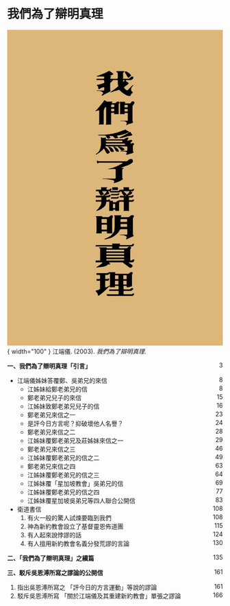 # 我們為了辯明真理
![](../images/cover/我們為了辯明真理.webp){ width="100" }
江端儀. (2003). *我們為了辯明真理*.

**一、我們為了辯明真理「引言」** <span style="float: right;">3</span>

* 江端儀姊妹答覆鄭、吳弟兄的來信 <span style="float: right;">8</span>
    * 江姊妹給鄭老弟兄的信 <span style="float: right;">8</span>
    * 鄭老弟兄兒子的來信 <span style="float: right;">15</span>
    * 江姊妹致鄭老弟兄兒子的信 <span style="float: right;">16</span>
    * 鄭老弟兄來信之一 <span style="float: right;">23</span>
    * 是評今日方言呢？抑破壞他人名譽？ <span style="float: right;">24</span>
    * 鄭老弟兄來信之二 <span style="float: right;">28</span>
    * 江姊妹覆鄭老弟兄及莊姊妹來信之一 <span style="float: right;">29</span>
    * 鄭老弟兄來信之三 <span style="float: right;">46</span>
    * 江姊妹覆鄭老弟兄的信之二 <span style="float: right;">49</span>
    * 鄭老弟兄來信之四 <span style="float: right;">63</span>
    * 江姊妹覆鄭老弟兄的信之三 <span style="float: right;">64</span>
    * 江姊妹覆「星加坡教會」吳弟兄的信 <span style="float: right;">69</span>
    * 江姊妹覆鄭老弟兄的信之四 <span style="float: right;">77</span>
    * 江姊妹覆星加坡吳弟兄等四人聯合公開信 <span style="float: right;">83</span>
* 衛道書信 <span style="float: right;">108</span>
    1. 有火一般的驚人試煉要臨到我們 <span style="float: right;">108</span>
    1. 神為新約教會設立了基督靈恩佈道團 <span style="float: right;">115</span>
    1. 有人起來說悖謬的話 <span style="float: right;">124</span>
    1. 有人擅用新約教會名義分發荒謬的言論 <span style="float: right;">130</span>

**二、「我們為了辯明真理」之續篇** <span style="float: right;">135</span>

**三、駁斥吳恩溥所寫之謬論的公開信** <span style="float: right;">161</span>

1. 指出吳恩溥所寫之
「評今日的方言運動」等說的謬論 <span style="float: right;">161</span>
1. 駁斥吳恩溥所寫
「關於江端儀及其重建新約教會」單張之謬論 <span style="float: right;">166</span>
